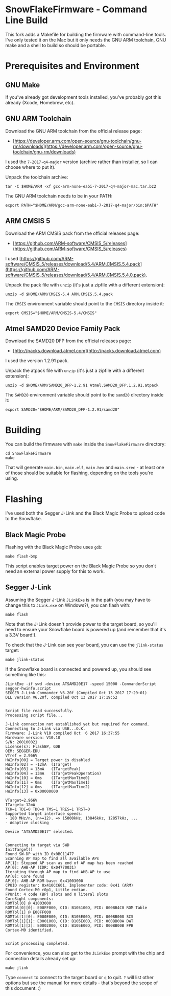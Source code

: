 # SnowFlakeFirmware - Command Line Build

This fork adds a Makefile for building the firmware with command-line tools.
I've only tested it on the Mac but it only needs the GNU ARM toolchain, GNU
make and a shell to build so should be portable.

# Prerequisites and Environment

## GNU Make

If you've already got development tools installed, you've probably got this
already (Xcode, Homebrew, etc).

## GNU ARM Toolchain

Download the GNU ARM toolchain from the official release page:

* [https://developer.arm.com/open-source/gnu-toolchain/gnu-rm/downloads](https://developer.arm.com/open-source/gnu-toolchain/gnu-rm/downloads)

I used the `7-2017-q4-major` version (archive rather than installer, so I can choose where to put it).

Unpack the toolchain archive:

    tar -C $HOME/ARM -xf gcc-arm-none-eabi-7-2017-q4-major-mac.tar.bz2

The GNU ARM toolchain needs to be in your PATH:

    export PATH="$HOME/ARM/gcc-arm-none-eabi-7-2017-q4-major/bin:$PATH"

## ARM CMSIS 5

Download the ARM CMSIS pack from the official releases page:

* [https://github.com/ARM-software/CMSIS_5/releases](https://github.com/ARM-software/CMSIS_5/releases)

I used [https://github.com/ARM-software/CMSIS_5/releases/download/5.4/ARM.CMSIS.5.4.pack](https://github.com/ARM-software/CMSIS_5/releases/download/5.4/ARM.CMSIS.5.4.0.pack).

Unpack the pack file with `unzip` (it's just a zipfile with a different extension):

    unzip -d $HOME/ARM/CMSIS-5.4 ARM.CMSIS.5.4.pack

The `CMSIS` environment variable should point to the `CMSIS` directory inside
it:

    export CMSIS="$HOME/ARM/CMSIS-5.4/CMSIS"

## Atmel SAMD20 Device Family Pack

Download the SAMD20 DFP from the official releases page:

* [http://packs.download.atmel.com](http://packs.download.atmel.com)

I used the version 1.2.91 pack.

Unpack the atpack file with `unzip` (it's just a zipfile with a different extension):

    unzip -d $HOME/ARM/SAMD20_DFP-1.2.91 Atmel.SAMD20_DFP.1.2.91.atpack

The `SAMD20` environment variable should point to the `samd20` directory inside
it:

    export SAMD20="$HOME/ARM/SAMD20_DFP-1.2.91/samd20"

# Building

You can build the firmware with `make` inside the `SnowFlakeFirmware`
directory:

    cd SnowFlakeFirmware
    make

That will generate `main.bin`, `main.elf`, `main.hex` and `main.srec` - at
least one of those should be suitable for flashing, depending on the tools
you're using.

# Flashing

I've used both the Segger J-Link and the Black Magic Probe to upload code to
the Snowflake.

## Black Magic Probe

Flashing with the Black Magic Probe uses `gdb`:

    make flash-bmp

This script enables target power on the Black Magic Probe so you don't need an
external power supply for this to work.

## Segger J-Link

Assuming the Segger J-Link `JLinkExe` is in the path (you may have to change
this to `JLink.exe` on Windows?), you can flash with:

    make flash

Note that the J-Link doesn't provide power to the target board, so you'll need
to ensure your Snowflake board is powered up (and remember that it's a 3.3V
board!).

To check that the J-Link can see your board, you can use the `jlink-status` target:

    make jlink-status

If the Snowflake board is connected and powered up, you should see something like this:

    JLinkExe -if swd -device ATSAMD20E17 -speed 15000 -CommanderScript segger-hwinfo.script
    SEGGER J-Link Commander V6.20f (Compiled Oct 13 2017 17:20:01)
    DLL version V6.20f, compiled Oct 13 2017 17:19:52


    Script file read successfully.
    Processing script file...

    J-Link connection not established yet but required for command.
    Connecting to J-Link via USB...O.K.
    Firmware: J-Link V10 compiled Oct  6 2017 16:37:55
    Hardware version: V10.10
    S/N: 260100021
    License(s): FlashBP, GDB
    OEM: SEGGER-EDU
    VTref = 2.966V
    HWInfo[00] = Target power is disabled
    HWInfo[02] = -12mA	(ITarget)
    HWInfo[03] = 13mA	(ITargetPeak)
    HWInfo[04] = 13mA	(ITargetPeakOperation)
    HWInfo[10] = 0ms	(ITargetMaxTime0)
    HWInfo[11] = 0ms	(ITargetMaxTime1)
    HWInfo[12] = 0ms	(ITargetMaxTime2)
    HWInfo[13] = 0x00000000

    VTarget=2.966V
    ITarget=-12mA
    TCK=1 TDI=0 TDO=0 TMS=1 TRES=1 TRST=0
    Supported target interface speeds:
    - 180 MHz/n, (n>=12). => 15000kHz, 13846kHz, 12857kHz, ...
    - Adaptive clocking

    Device "ATSAMD20E17" selected.


    Connecting to target via SWD
    InitTarget()
    Found SW-DP with ID 0x0BC11477
    Scanning AP map to find all available APs
    AP[1]: Stopped AP scan as end of AP map has been reached
    AP[0]: AHB-AP (IDR: 0x04770031)
    Iterating through AP map to find AHB-AP to use
    AP[0]: Core found
    AP[0]: AHB-AP ROM base: 0x41003000
    CPUID register: 0x410CC601. Implementer code: 0x41 (ARM)
    Found Cortex-M0 r0p1, Little endian.
    FPUnit: 4 code (BP) slots and 0 literal slots
    CoreSight components:
    ROMTbl[0] @ 41003000
    ROMTbl[0][0]: E00FF000, CID: B105100D, PID: 000BB4C0 ROM Table
    ROMTbl[1] @ E00FF000
    ROMTbl[1][0]: E000E000, CID: B105E00D, PID: 000BB008 SCS
    ROMTbl[1][1]: E0001000, CID: B105E00D, PID: 000BB00A DWT
    ROMTbl[1][2]: E0002000, CID: B105E00D, PID: 000BB00B FPB
    Cortex-M0 identified.


    Script processing completed.


For convenience, you can also get to the `JLinkExe` prompt with the chip and
connection details already set up:

    make jlink

Type `connect` to connect to the target board or `q` to quit. `?` will list
other options but see the manual for more details - that's beyond the scope of
this document. :)
